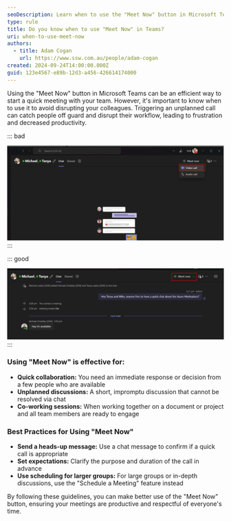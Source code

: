 ```yaml
---
seoDescription: Learn when to use the "Meet Now" button in Microsoft Teams to avoid unnecessary interruptions and improve team communication efficiency.
type: rule
title: Do you know when to use "Meet Now" in Teams?
uri: when-to-use-meet-now
authors:
  - title: Adam Cogan
    url: https://www.ssw.com.au/people/adam-cogan
created: 2024-09-24T14:00:00.000Z
guid: 123e4567-e89b-12d3-a456-426614174000
---
```


Using the "Meet Now" button in Microsoft Teams can be an efficient way to start a quick meeting with your team. However, it's important to know when to use it to avoid disrupting your colleagues. Triggering an unplanned call can catch people off guard and disrupt their workflow, leading to frustration and decreased productivity.

<!--endintro-->

::: bad

![Figure: Bad example - Triggering a group call without warning or context can be jarring and disrespectful to others' schedules and interupts everyone](video-call-no-notice.png)
:::

::: good

![Figure: Good example - The user sends the group a message and then presses the "Meet Now" button which doesn't interupt the entire group](meet-now-in-teams.png)
:::

### Using "Meet Now" is effective for:

* **Quick collaboration:** You need an immediate response or decision from a few people who are available
* **Unplanned discussions:** A short, impromptu discussion that cannot be resolved via chat
* **Co-working sessions:** When working together on a document or project and all team members are ready to engage

### Best Practices for Using "Meet Now"

* **Send a heads-up message:** Use a chat message to confirm if a quick call is appropriate
* **Set expectations:** Clarify the purpose and duration of the call in advance
* **Use scheduling for larger groups:** For large groups or in-depth discussions, use the "Schedule a Meeting" feature instead

By following these guidelines, you can make better use of the "Meet Now" button, ensuring your meetings are productive and respectful of everyone's time.
